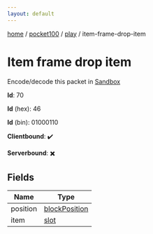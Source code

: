 ```yaml
---
layout: default
---
```


[home](/)  /  [pocket100](/protocol/pocket100)  /  [play](/protocol/pocket100/play)  /  item-frame-drop-item

# Item frame drop item

Encode/decode this packet in [Sandbox](../../../sandbox/pocket100#play.item_frame_drop_item)

**Id**: 70

**Id** (hex): 46

**Id** (bin): 01000110

**Clientbound**: ✔️

**Serverbound**: ✖️

## Fields

Name | Type
---|---
position | [blockPosition](/protocol/pocket100/types/block-position)
item | [slot](/protocol/pocket100/types/slot)

